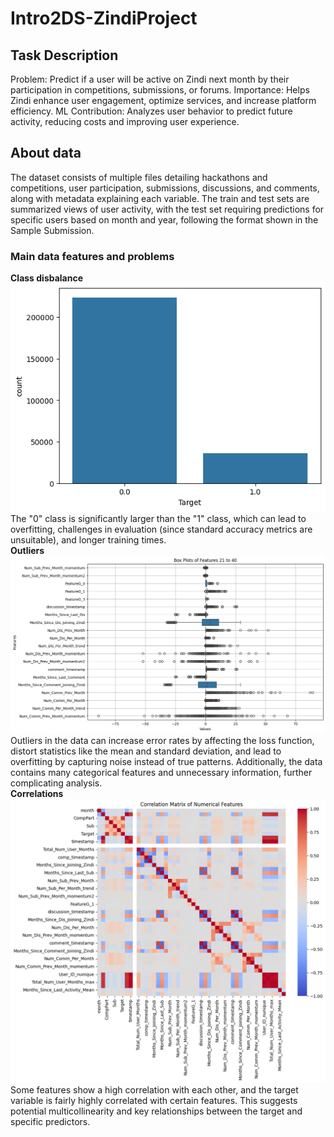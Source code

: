 # Intro2DS-ZindiProject

## Task Description  
Problem: Predict if a user will be active on Zindi next month by their participation in competitions, submissions, or forums.
Importance: Helps Zindi enhance user engagement, optimize services, and increase platform efficiency.
ML Contribution: Analyzes user behavior to predict future activity, reducing costs and improving user experience.

## About data

The dataset consists of multiple files detailing hackathons and competitions, user participation, submissions, discussions, and comments, along with metadata explaining each variable. The train and test sets are summarized views of user activity, with the test set requiring predictions for specific users based on month and year, following the format shown in the Sample Submission.

### Main data features and problems
**Class disbalance**  
![](target_imbalance.png)  
The "0" class is significantly larger than the "1" class, which can lead to overfitting, challenges in evaluation (since standard accuracy metrics are unsuitable), and longer training times.  
**Outliers**  
![](outliers.png)  
Outliers in the data can increase error rates by affecting the loss function, distort statistics like the mean and standard deviation, and lead to overfitting by capturing noise instead of true patterns. Additionally, the data contains many categorical features and unnecessary information, further complicating analysis.  
**Correlations**  
![](correlation.png)  
Some features show a high correlation with each other, and the target variable is fairly highly correlated with certain features. This suggests potential multicollinearity and key relationships between the target and specific predictors.  
